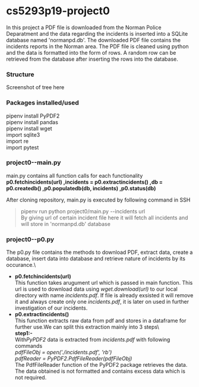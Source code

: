# cs5293p19-project0
In this project a PDF file is downloaded from the Norman Police Deparatment and the data regarding the incidents is inserted into a SQLite database named 'normanpd.db'. The downloaded PDF file contains the incidents reports in the Norman area. The PDF file is cleaned using python and the data is formatted into the form of rows. A random row can be retrieved from the database after inserting the rows into the database.

### Structure
Screenshot of tree here

### Packages installed/used 
pipenv install PyPDF2 &nbsp; \
pipenv install pandas &nbsp; \
pipenv install wget &nbsp;\
import sqlite3 \
import re \
import pytest 
 

### project0--main.py
main.py contains all function calls for each functionality \
 **p0.fetchincidents(url) ,incidents = p0.extractincidents() ,db = p0.createdb() ,p0.populatedb(db, incidents) ,p0.status(db)**

After cloning repository, main.py is executed by following command in SSH 
> pipenv run python project0/main.py --incidents url \
By giving url of certain incident file here it will fetch all incidents and will store in 'normanpd.db' database

### project0--p0.py
The p0.py file contains the methods to download PDF, extract data, create a database, insert data into database and retrieve nature of incidents by its occurance.\
- **p0.fetchincidents(url)** \
This function takes arugument url which is passed in main function. This url is used to download data using *wget.download(url)* to our local directory with name *incidents.pdf*. If file is already exsisted it will remove it and always create only one *incidents.pdf*, it is later on used in further investigation of our incidents.
- **p0.extractincidents()** \
 This function extracts raw data from pdf and stores in a dataframe for further use.We can split this extraction mainly into 3 steps\ \
 **step1:-** \
 With*PyPDF2* data is extracted from *incidents.pdf* with following commands\
 *pdfFileObj = open('./incidents.pdf', 'rb') \
    pdfReader = PyPDF2.PdfFileReader(pdfFileObj)* \
 The PdfFileReader function of the PyPDF2 package retrieves the data. The data obtained is not formatted and contains excess data which is   not required.   
 


